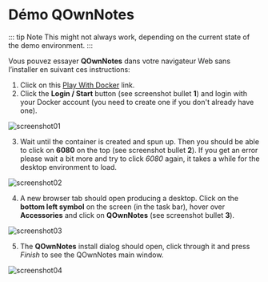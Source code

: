 # Démo QOwnNotes

::: tip
Note
This might not always work, depending on the current state of the demo environment.
:::

Vous pouvez essayer **QOwnNotes** dans votre navigateur Web sans l’installer en suivant ces instructions:

1. Click on this [Play With Docker](https://labs.play-with-docker.com/?stack=https://raw.githubusercontent.com/qownnotes/docker-desktop/main/examples/docker-compose.play-with-docker.yml&stack_name=desktop) link.
2. Click the **Login / Start** button (see screenshot bullet **1**) and login with your Docker account (you need to create one if you don't already have one).

![screenshot01](/img/demo/playwithdocker01.png)

3. Wait until the container is created and spun up. Then you should be able to click on **6080** on the top (see screenshot bullet **2**). If you get an error please wait a bit more and try to click _6080_ again, it takes a while for the desktop environment to load.

![screenshot02](/img/demo/playwithdocker02.png)

4. A new browser tab should open producing a desktop. Click on the **bottom left symbol** on the screen (in the task bar), hover over **Accessories** and click on **QOwnNotes** (see screenshot bullet **3**).

![screenshot03](/img/demo/playwithdocker03.png)

5. The **QOwnNotes** install dialog should open, click through it and press _Finish_ to see the QOwnNotes main window.

![screenshot04](/img/demo/playwithdocker04.png)
